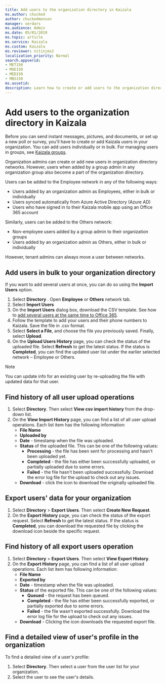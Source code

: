 ```yaml
---
title: Add users to the organization directory in Kaizala
ms.author: chucked
author: chuckedmonson
manager: serdars
ms.audience: Admin
ms.date: 05/01/2019
ms.topic: article
ms.service: Kaizala
ms.custom: Kaizala
ms.reviewer: nitinjms2
localization_priority: Normal
search.appverid:
- MET150
- MOE150
- MED150
- MBS150
ms.assetid: 
description: Learn how to create or add users to the organization directory in Kaizala.
---
```


# Add users to the organization directory in Kaizala

Before you can send instant messages, pictures, and documents, or set up a new poll or survey, you'll have to create or add Kaizala users in your organization. You can add users individually or in bulk. For managing users in groups, see [Kaizala groups](groups.md).

Organization admins can create or add new users in organization directory networks. However, users when added by a group admin in any organization group also become a part of the organization directory.

Users can be added to the Employee network in any of the following ways:

- Users added by an organization admin as Employees, either in bulk or individually
- Users synced automatically from Azure Active Directory (Azure AD)
- Users who have signed in to their Kaizala mobile app using an Office 365 account

Similarly, users can be added to the Others network:

- Non-employee users added by a group admin to their organization groups
- Users added by an organization admin as Others, either in bulk or individually

However, tenant admins can always move a user between networks.
  
## Add users in bulk to your organization directory

If you want to add several users at once, you can do so using the **Import Users** option. 
  
1. Select **Directory** \. Open **Employee** or **Others** network tab.
2. Select **Import Users** 
3. On the **Import Users** dialog box, download the CSV template. See how to [add several users at the same time to Office 365](https://support.office.com/article/1f5767ed-e717-4f24-969c-6ea9d412ca88#__toc316652088).
4. Follow the template to add your users and their phone numbers to Kaizala. Save the file in .csv format.
5. Select **Select a File**, and choose the file you previously saved. Finally, select **Upload**. 
6. On the **Upload Users History** page, you can check the status of the uploaded file. Select **Refresh** to get the latest status. If the status is **Completed**, you can find the updated user list under the earlier selected network – Employee or Others. 
    
> [!NOTE]
> You can update info for an existing user by re-uploading the file with updated data for that user. 
  
## Find history of all user upload operations

1. Select **Directory**. Then select **View csv import history** from the drop-down list. 
2. On the **View Import History** page, you can find a list of all user upload operations. Each list item has the following information: 
   - **File Name**
   - **Uploaded by**
   - **Date** - timestamp when the file was uploaded. 
   - **Status** of the uploaded file. This can be one of the following values: 
     - **Processing** - the file has been sent for processing and hasn't been uploaded yet. 
     - **Completed** - the file has either been successfully uploaded, or partially uploaded  due to some errors. 
     - **Failed** - the file hasn't been uploaded successfully. Download the error log file for the upload to check out any issues. 
   - **Download** - click the icon to download the originally uploaded file. 
    
## Export users' data for your organization

1. Select **Directory** \> **Export Users**. Then select **Create New Request**. 
2. On the **Export History** page, you can check the status of the export request. Select **Refresh** to get the latest status. If the status is **Completed**, you can download the requested file by clicking the download icon beside the specific request. 
    
## Find history of all export users operation

1. Select **Directory** \> **Export Users**. Then select **View Export History**. 
2. On the **Export History** page, you can find a list of all user upload operations. Each list item has following information: 
   - **File Name**
   - **Exported by**
   - **Date** - timestamp when the file was uploaded.
   - **Status** of the exported file. This can be one of the following values: 
     - **Queued** - the request has been queued. 
     - **Completed** - the file has either been successfully exported, or partially exported due to some errors. 
     - **Failed** - the file wasn't exported successfully. Download the error log file for the upload to check out any issues. 
   - **Download** - Clicking the icon downloads the requested export file. 
    
## Find a detailed view of user's profile in the organization

To find a detailed view of a user's profile:
  
1. Select **Directory**. Then select a user from the user list for your organization. 
2. Select the user to see the user's details.
    
